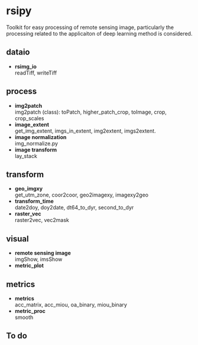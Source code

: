 # **rsipy**  
Toolkit for easy processing of remote sensing image, particularly the processing related to the applicaiton of deep learning method is considered.   


## dataio  
- **rsimg_io**    
  readTiff, writeTiff  

## process  
- **img2patch**      
  img2patch (class): toPatch, higher_patch_crop, toImage, crop, crop_scales   
- **image_extent**    
  get_img_extent, imgs_in_extent, img2extent, imgs2extent.   
- **image normalization**   
  img_normalize.py   
- **image transform**     
  lay_stack   

## transform  
- **geo_imgxy**      
  get_utm_zone, coor2coor, geo2imagexy, imagexy2geo     
- **transform_time**      
  date2doy, doy2date, dt64_to_dyr, second_to_dyr    
- **raster_vec**    
  raster2vec, vec2mask    

## visual   
- **remote sensing image**    
  imgShow, imsShow   
- **metric_plot**   


## metrics  
- **metrics**      
  acc_matrix, acc_miou, oa_binary, miou_binary
- **metric_proc**      
  smooth

## To do   



